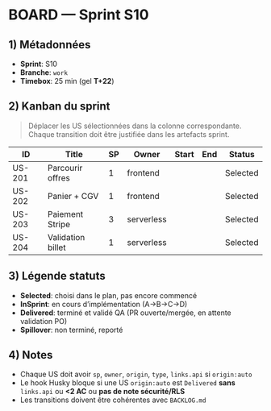 # BOARD — Sprint S10

## 1) Métadonnées

- **Sprint**: S10
- **Branche**: `work`
- **Timebox**: 25 min (gel **T+22**)

## 2) Kanban du sprint

> Déplacer les US sélectionnées dans la colonne correspondante. Chaque transition doit être justifiée dans les artefacts sprint.

| ID     | Title             | SP  | Owner      | Start | End | Status   |
| ------ | ----------------- | --- | ---------- | ----- | --- | -------- |
| US-201 | Parcourir offres  | 1   | frontend   |       |     | Selected |
| US-202 | Panier + CGV      | 1   | frontend   |       |     | Selected |
| US-203 | Paiement Stripe   | 3   | serverless |       |     | Selected |
| US-204 | Validation billet | 1   | serverless |       |     | Selected |

## 3) Légende statuts

- **Selected**: choisi dans le plan, pas encore commencé
- **InSprint**: en cours d’implémentation (A→B→C→D)
- **Delivered**: terminé et validé QA (PR ouverte/mergée, en attente validation PO)
- **Spillover**: non terminé, reporté

## 4) Notes

- Chaque US doit avoir `sp`, `owner`, `origin`, `type`, `links.api` si `origin:auto`
- Le hook Husky bloque si une US `origin:auto` est `Delivered` **sans** `links.api` ou **<2 AC** ou **pas de note sécurité/RLS**
- Les transitions doivent être cohérentes avec `BACKLOG.md`
